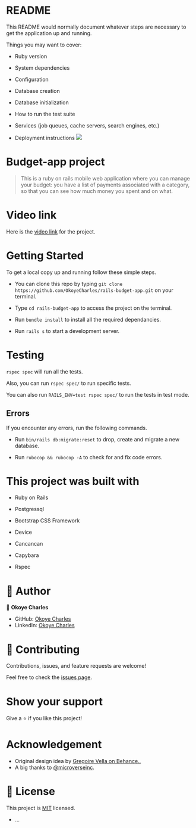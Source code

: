 # README

This README would normally document whatever steps are necessary to get the
application up and running.

Things you may want to cover:

* Ruby version

* System dependencies

* Configuration

* Database creation

* Database initialization

* How to run the test suite

* Services (job queues, cache servers, search engines, etc.)

* Deployment instructions
![](https://img.shields.io/badge/Microverse-blueviolet)

# Budget-app project

> This is a ruby on rails mobile web application where you can manage your budget: you have a list of payments associated with a category, so that you can see how much money you spent and on what.

# Video link
Here is the [video link](https://www.loom.com/share/50871a7a78944e64bc78acc36f6356bc) for the project.

# Getting Started

To get a local copy up and running follow these simple steps.

- You can clone this repo by typing `git clone https://github.com/OkoyeCharles/rails-budget-app.git` on your terminal.

- Type `cd rails-budget-app` to access the project on the terminal.
- Run `bundle install` to install all the required dependancies.

- Run `rails s` to start a development server.

# Testing

`rspec spec` will run all the tests.

Also, you can run `rspec spec/` to run specific tests.

You can also run `RAILS_ENV=test rspec spec/` to run the tests in test mode.

## Errors

If you encounter any errors, run the following commands.

- Run `bin/rails db:migrate:reset` to drop, create and migrate a new database.

- Run `rubocop && rubocop -A` to check for and fix code errors.

# This project was built with

- Ruby on Rails

- Postgressql

- Bootstrap CSS Framework

- Device

- Cancancan

- Capybara

- Rspec

# 👤 Author

👤 **Okoye Charles**

- GitHub: [Okoye Charles](https://github.com/OkoyeCharles)
- LinkedIn: [Okoye Charles](https://www.linkedin.com/in/charles-k-okoye/)

# 🤝 Contributing

Contributions, issues, and feature requests are welcome!

Feel free to check the [issues page](https://github.com/okoyecharles/rails-budget-app/issues).

# Show your support

Give a ⭐️ if you like this project!

# Acknowledgement

- Original design idea by [Gregoire Vella on Behance..](https://www.behance.net/gregoirevella)
- A big thanks to [@microverseinc](https://github.com/microverseinc).

# 📝 License

This project is [MIT](LICENSE) licensed.
* ...
